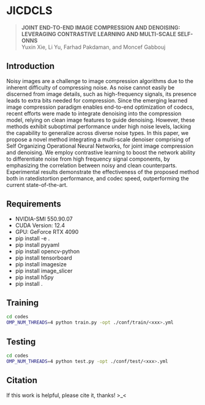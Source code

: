 # JICDCLS

> **JOINT END-TO-END IMAGE COMPRESSION AND DENOISING: LEVERAGING CONTRASTIVE LEARNING AND MULTI-SCALE SELF-ONNS** <br>
>  Yuxin Xie, Li Yu, Farhad Pakdaman, and Moncef Gabbouj <br>


## Introduction
Noisy images are a challenge to image compression algorithms due to the inherent difficulty of compressing noise. As noise cannot easily be discerned from image details, such as high-frequency signals, its presence leads to extra bits needed for compression. Since the emerging learned image compression paradigm enables end-to-end optimization of codecs, recent efforts were made to integrate denoising into the compression model, relying on clean image features to guide denoising. However, these methods exhibit suboptimal performance under high noise levels, lacking the capability to generalize across diverse noise types. In this paper, we propose a novel method integrating a multi-scale denoiser comprising of Self Organizing Operational Neural Networks, for joint image compression and denoising. We employ contrastive learning to boost the network ability to differentiate noise from high frequency signal components, by emphasizing the correlation between noisy and clean counterparts. Experimental results demonstrate the effectiveness of the proposed method both in ratedistortion performance, and codec speed, outperforming the current state-of-the-art.


## Requirements
* NVIDIA-SMI 550.90.07
* CUDA Version: 12.4
* GPU: GeForce RTX 4090
* pip install -e .
* pip install pyyaml
* pip install opencv-python
* pip install tensorboard
* pip install imagesize
* pip install image_slicer
* pip install h5py
* pip install .


## Training
```bash
cd codes
OMP_NUM_THREADS=4 python train.py -opt ./conf/train/<xxx>.yml
```


## Testing
```bash
cd codes
OMP_NUM_THREADS=4 python test.py -opt ./conf/test/<xxx>.yml
```



## Citation
If this work is helpful, please cite it, thanks! >_<
```

```

